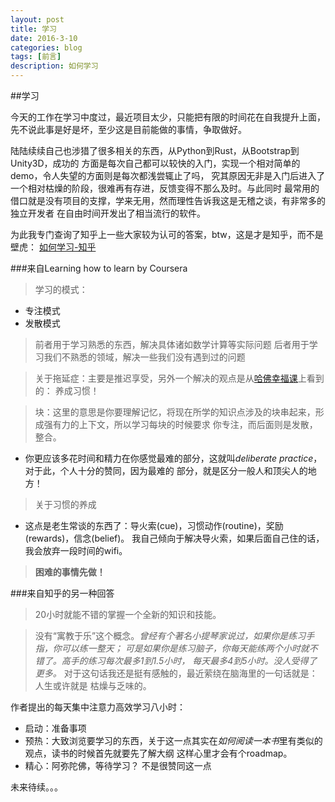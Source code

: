 ```yaml
---
layout: post
title: 学习
date: 2016-3-10
categories: blog
tags: [前言]
description: 如何学习
---
```


##学习

今天的工作在学习中度过，最近项目太少，只能把有限的时间花在自我提升上面，
先不说此事是好是坏，至少这是目前能做的事情，争取做好。

陆陆续续自己也涉猎了很多相关的东西，从Python到Rust，从Bootstrap到Unity3D，成功的
方面是每次自己都可以较快的入门，实现一个相对简单的demo，令人失望的方面则是每次都浅尝辄止了吗，
究其原因无非是入门后进入了一个相对枯燥的阶段，很难再有存进，反馈变得不那么及时。与此同时
最常用的借口就是没有项目的支撑，学来无用，然而理性告诉我这是无稽之谈，有非常多的独立开发者
在自由时间开发出了相当流行的软件。

为此我专门查询了知乎上一些大家较为认可的答案，btw，这是才是知乎，而不是壁虎：
[如何学习-知乎](https://www.zhihu.com/topic/19566266/top-answers)

###来自Learning how to learn by Coursera
> 学习的模式：

* 专注模式
* 发散模式 

> 前者用于学习熟悉的东西，解决具体诸如数学计算等实际问题
> 后者用于学习我们不熟悉的领域，解决一些我们没有遇到过的问题

> 关于拖延症：主要是推迟享受，另外一个解决的观点是从[哈佛幸福课](http://v.163.com/special/positivepsychology/)上看到的：
养成习惯！

> 块：这里的意思是你要理解记忆，将现在所学的知识点涉及的块串起来，形成强有力的上下文，所以学习每块的时候要求
你专注，而后面则是发散，整合。

* 你更应该多花时间和精力在你感觉最难的部分，这就叫*deliberate practice*，对于此，个人十分的赞同，因为最难的
部分，就是区分一般人和顶尖人的地方！

> 关于习惯的养成
* 这点是老生常谈的东西了：导火索(cue)，习惯动作(routine)，奖励(rewards)，信念(belief)。 
我自己倾向于解决导火索，如果后面自己住的话，我会放弃一段时间的wifi。

> **困难的事情先做！**


###来自知乎的另一种回答
> 20小时就能不错的掌握一个全新的知识和技能。

> 没有“寓教于乐”这个概念。*曾经有个著名小提琴家说过，如果你是练习手指，你可以练一整天；
可是如果你是练习脑子，你每天能练两个小时就不错了。高手的练习每次最多1到1.5小时，
每天最多4到5小时。没人受得了更多。* 对于这句话我还是挺有感触的，最近萦绕在脑海里的一句话就是：人生或许就是
枯燥与乏味的。

作者提出的每天集中注意力高效学习八小时：

* 启动：准备事项
* 预热：大致浏览要学习的东西，关于这一点其实在*如何阅读一本书*里有类似的观点，读书的时候首先就要先了解大纲
这样心里才会有个roadmap。
* 精心：阿弥陀佛，等待学习？ 不是很赞同这一点

未来待续。。。















